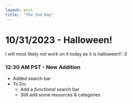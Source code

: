 ```yaml
---
layout: post
title:  "The 2nd Day"
---
```

# 10/31/2023 - Halloween!
I will most likely not work on it today as it is halloween!! :3 <br />

### 12:30 AM PST - New Addition
- Added search bar
- To Do:
  - Add a *functional* search bar
  - Still add some resources & categories
